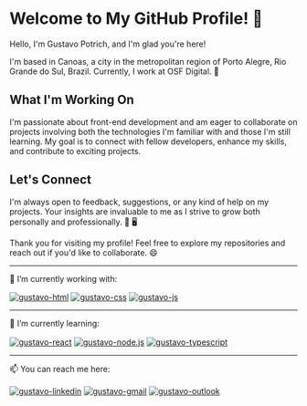 # Welcome to My GitHub Profile! 🎄

Hello, I'm Gustavo Potrich, and I'm glad you're here!

I'm based in Canoas, a city in the metropolitan region of Porto Alegre, Rio Grande do Sul, Brazil. Currently, I work at OSF Digital. 🏡

## What I'm Working On

I'm passionate about front-end development and am eager to collaborate on projects involving both the technologies I'm familiar with and those I'm still learning. My goal is to connect with fellow developers, enhance my skills, and contribute to exciting projects.

## Let's Connect

I'm always open to feedback, suggestions, or any kind of help on my projects. Your insights are invaluable to me as I strive to grow both personally and professionally. 🤔 🖥️

Thank you for visiting my profile! Feel free to explore my repositories and reach out if you'd like to collaborate. 😄

<hr>

🔭 I’m currently working with:

<div class="working">
    <a href="https://github.com/gustavopotrich"><img align="center" alt="gustavo-html" src="https://img.shields.io/badge/HTML5-E34F26?style=for-the-badge&logo=html5&logoColor=white"></a>
    <a href="https://github.com/gustavopotrich"><img align="center" alt="gustavo-css" src="https://img.shields.io/badge/CSS3-1572B6?style=for-the-badge&logo=css3&logoColor=white"></a>
    <a href="https://github.com/gustavopotrich"><img align="center" alt="gustavo-js" src="https://img.shields.io/badge/JavaScript-F7DF1E?style=for-the-badge&logo=javascript&logoColor=white"></a>
</div>

<hr>

🌱 I’m currently learning:

<div class="learning">
    <a href="https://github.com/gustavopotrich"><img align="center" alt="gustavo-react" src="https://img.shields.io/badge/React-20232A?style=for-the-badge&logo=react&logoColor=61DAFB"></a>
    <a href="https://github.com/gustavopotrich"><img align="center" alt="gustavo-node.js" src="https://img.shields.io/badge/Node.js-43853D?style=for-the-badge&logo=node.js&logoColor=white"></a>
    <a href="https://github.com/gustavopotrich"><img align="center" alt="gustavo-typescript" src="https://img.shields.io/badge/TypeScript-007ACC?style=for-the-badge&logo=typescript&logoColor=white"></a>
</div>

<hr>

📫 You can reach me here:

<div class="contact">

  <a href = "https://www.linkedin.com/in/gustavopotrich/"><img align="center" alt="gustavo-linkedin" src="https://img.shields.io/badge/LinkedIn-0077B5?style=for-the-badge&logo=linkedin&logoColor=white"></a>
  <a href = "mailto:gustavo.potrich@gmail.com"><img align="center" alt="gustavo-gmail" src="https://img.shields.io/badge/Gmail-D14836?style=for-the-badge&logo=gmail&logoColor=white"></a>
  <a href = "mailto:gustavopotrich_@hotmail.com"><img align="center" alt="gustavo-outlook" src="https://img.shields.io/badge/Microsoft_Outlook-0078D4?style=for-the-badge&logo=microsoft-outlook&logoColor=white"></a>
</div>
